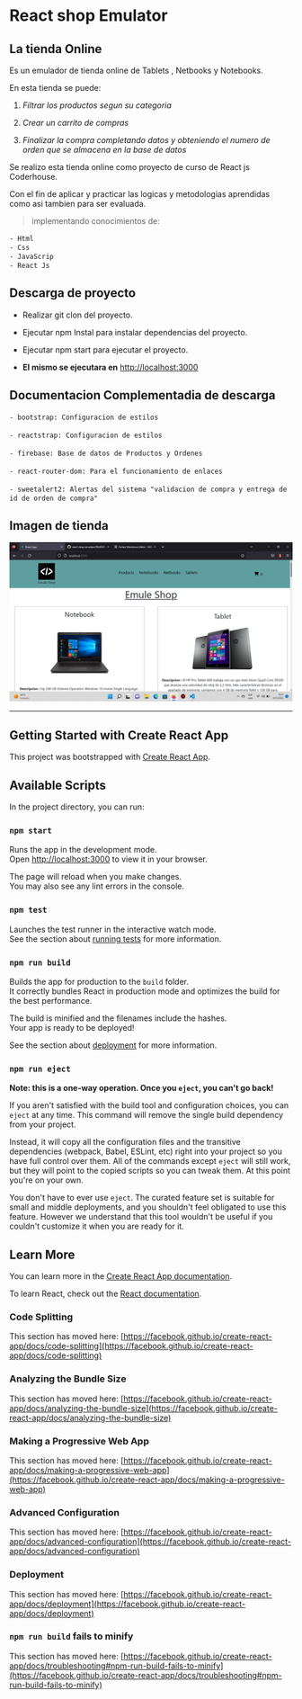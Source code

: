 # React shop Emulator
## La tienda Online
Es un emulador de tienda online de Tablets , Netbooks y Notebooks.

En esta tienda se puede:

1. *Filtrar los productos segun su categoria*

2. *Crear un carrito de compras*

3. *Finalizar la compra completando datos y obteniendo el numero de orden que se almacena en la base de datos*

Se realizo esta tienda online como proyecto de curso de React js Coderhouse.

Con el fin de aplicar y practicar las logicas y metodologias aprendidas como asi tambien para ser evaluada.

> implementando conocimientos de:

```  
- Html
- Css 
- JavaScrip 
- React Js 
```


## Descarga de proyecto
- Realizar git clon del proyecto. 

- Ejecutar npm Instal para instalar dependencias del proyecto. 

- Ejecutar npm start para ejecutar el proyecto. 

- **El mismo se ejecutara en** [http://localhost:3000](http://localhost:3000) 


## Documentacion Complementadia de descarga  


    - bootstrap: Configuracion de estilos 

    - reactstrap: Configuracion de estilos 

    - firebase: Base de datos de Productos y Ordenes 

    - react-router-dom: Para el funcionamiento de enlaces 

    - sweetalert2: Alertas del sistema "validacion de compra y entrega de id de orden de compra" 

## Imagen de tienda
![imagenTienda](emule\src\assets\tienda.png)
    
___
## Getting Started with Create React App

This project was bootstrapped with [Create React App](https://github.com/facebook/create-react-app).

## Available Scripts

In the project directory, you can run:

### `npm start`

Runs the app in the development mode.\
Open [http://localhost:3000](http://localhost:3000) to view it in your browser.

The page will reload when you make changes.\
You may also see any lint errors in the console.

### `npm test`

Launches the test runner in the interactive watch mode.\
See the section about [running tests](https://facebook.github.io/create-react-app/docs/running-tests) for more information.

### `npm run build`

Builds the app for production to the `build` folder.\
It correctly bundles React in production mode and optimizes the build for the best performance.

The build is minified and the filenames include the hashes.\
Your app is ready to be deployed!

See the section about [deployment](https://facebook.github.io/create-react-app/docs/deployment) for more information.

### `npm run eject`

**Note: this is a one-way operation. Once you `eject`, you can't go back!**

If you aren't satisfied with the build tool and configuration choices, you can `eject` at any time. This command will remove the single build dependency from your project.

Instead, it will copy all the configuration files and the transitive dependencies (webpack, Babel, ESLint, etc) right into your project so you have full control over them. All of the commands except `eject` will still work, but they will point to the copied scripts so you can tweak them. At this point you're on your own.

You don't have to ever use `eject`. The curated feature set is suitable for small and middle deployments, and you shouldn't feel obligated to use this feature. However we understand that this tool wouldn't be useful if you couldn't customize it when you are ready for it.

## Learn More

You can learn more in the [Create React App documentation](https://facebook.github.io/create-react-app/docs/getting-started).

To learn React, check out the [React documentation](https://reactjs.org/).

### Code Splitting

This section has moved here: [https://facebook.github.io/create-react-app/docs/code-splitting](https://facebook.github.io/create-react-app/docs/code-splitting)

### Analyzing the Bundle Size

This section has moved here: [https://facebook.github.io/create-react-app/docs/analyzing-the-bundle-size](https://facebook.github.io/create-react-app/docs/analyzing-the-bundle-size)

### Making a Progressive Web App

This section has moved here: [https://facebook.github.io/create-react-app/docs/making-a-progressive-web-app](https://facebook.github.io/create-react-app/docs/making-a-progressive-web-app)

### Advanced Configuration

This section has moved here: [https://facebook.github.io/create-react-app/docs/advanced-configuration](https://facebook.github.io/create-react-app/docs/advanced-configuration)

### Deployment

This section has moved here: [https://facebook.github.io/create-react-app/docs/deployment](https://facebook.github.io/create-react-app/docs/deployment)

### `npm run build` fails to minify

This section has moved here: [https://facebook.github.io/create-react-app/docs/troubleshooting#npm-run-build-fails-to-minify](https://facebook.github.io/create-react-app/docs/troubleshooting#npm-run-build-fails-to-minify)
